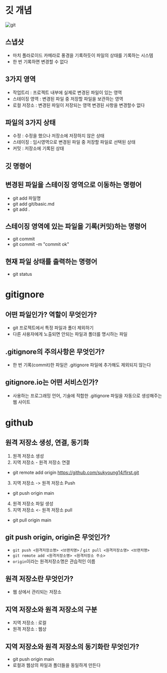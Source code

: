 # 깃 개념
![git](https://encrypted-tbn0.gstatic.com/images?q=tbn:ANd9GcT2aRJR6dWUGsjhkUzKkGp-3787npBEJcJblg&s)

## 스냅샷
- 마치 폴라로이드 카메라로 풍경을 기록하듯이 파일의 상태를 기록하는 시스템
- 한 번 기록하면 변경할 수 없다

## 3가지 영역
- 작업트리 : 프로젝트 내부에 실제로 변경된 파일이 있는 영역
- 스테이징 영역 : 변경된 파일 중 저장할 파일을 보관하는 영역
- 로컬 저장소 : 변경된 파일이 저장되는 영역 변경된 사항을 변경할수 없다

## 파일의 3가지 상태
 - 수정 : 수정을 했으나 저장소에 저장하지 않은 상태
 - 스테이징 : 임시영역으로 변경된 파일 중 저장할 파일로 선택된 상태
 - 커밋 : 저장소에 기록된 상태 

 ## 깃 명령어

 ## 변경된 파일을 스테이징 영역으로 이동하는 명령어
 - git add 파일명
 - git add git/basic.md
 - git add .
 ## 스테이징 영역에 있는 파일을 기록(커밋)하는 명령어
 - git commit
 - git commit -m "commit ok"
 ## 현재 파일 상태를 출력하는 명령어
 - git status

# gitignore
## 어떤 파일인가? 역할이 무엇인가?
 - git 프로젝트에서 특정 파일과 폴더 제외하기
 - 다른 사용자에게 노출되면 안되는 파일과 폴더를 명시하는 파일
## .gitignore의 주의사항은 무엇인가?
 - 한 번 기록(commit)한 파일은 .gitignore 파일에 추가해도 제외되지 않는다
## gitignore.io는 어떤 서비스인가?
 - 사용하는 프로그래밍 언어, 기술에 적합한 .gitignore 파일을 자동으로 생성해주는 웹 사이트

# github
## 원격 저장소 생성, 연결, 동기화
1. 원격 저장소 생성
2. 지역 저장소 - 원격 저장소 연결
- git remote add origin https://github.com/sukyoung14/first.git
3. 지역 저장소 -> 원격 저장소 Push
- git push origin main
4. 원격 저장소 파일 생성
5. 지역 저장소 <- 원격 저장소 pull
- git pull origin main

## git push origin, origin은 무엇인가?
- `git push <원격저장소명> <브랜치명>` / `git pull <원격저장소명> <브랜치명>`
- `git remote add <원격저장소명> <원격저장소 주소>`
- `origin`이라는 원격저장소명은 관습적인 이름

## 원격 저장소란 무엇인가?
- 웹 상에서 관리되는 저장소
## 지역 저장소와 원격 저장소의 구분
- 지역 저장소 : 로컬
- 원격 저장소 : 웹상
## 지역 저장소와 원격 저장소의 동기화란 무엇인가?
- git push origin main
- 로컬과 웹상의 파일과 폴더들을 동일하게 만든다 
